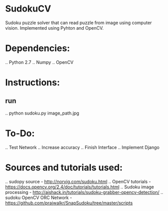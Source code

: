 # SudokuCV
Sudoku puzzle solver that can read puzzle from image using computer vision. Implemented using Pyhton and OpenCV. 

# Dependencies:
.. Python 2.7
.. Numpy
.. OpenCV

# Instructions:
## run 
.. python sudoku.py image_path.jpg

# To-Do:
.. Test Network
.. Increase accuracy
.. Finish Interface
.. Implement Django

# Sources and tutorials used:
.. sudopy source - http://norvig.com/sudoku.html
.. OpenCV tutorials - https://docs.opencv.org/2.4/doc/tutorials/tutorials.html
.. Sudoku image processing - http://aishack.in/tutorials/sudoku-grabber-opencv-detection/
.. sudoku OpenCV ORC Network - https://github.com/prajwalkr/SnapSudoku/tree/master/scripts
